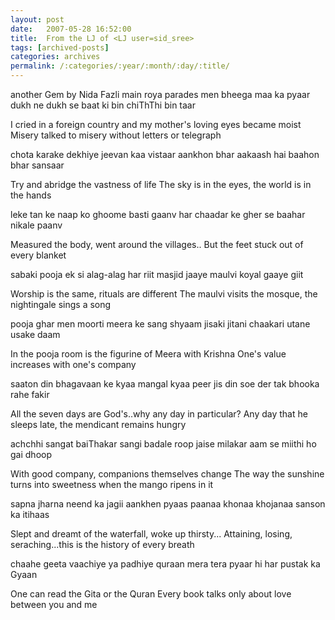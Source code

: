```yaml
---
layout: post
date:	2007-05-28 16:52:00
title:  From the LJ of <LJ user=sid_sree>
tags: [archived-posts]
categories: archives
permalink: /:categories/:year/:month/:day/:title/
---
```

another Gem by Nida Fazli
main roya parades men bheega maa ka pyaar
dukh ne dukh se baat ki bin chiThThi bin taar


I cried in a foreign country and my mother's loving eyes became moist
Misery talked to misery without letters or telegraph

chota karake dekhiye jeevan kaa vistaar
aankhon bhar aakaash hai baahon bhar sansaar

Try and abridge the vastness of life
The sky is in the eyes, the world is in the hands


leke tan ke naap ko ghoome basti gaanv
har chaadar ke gher se baahar nikale paanv


Measured the body, went around the villages..
But the feet stuck out of every blanket


sabaki pooja ek si alag-alag har riit
masjid jaaye maulvi koyal gaaye giit


Worship is the same, rituals are different
The maulvi visits the mosque, the nightingale sings a song

pooja ghar men moorti meera ke sang shyaam
jisaki jitani chaakari utane usake daam


In the pooja room is the figurine of Meera with Krishna
One's value increases with one's company

saaton din bhagavaan ke kyaa mangal kyaa peer
jis din soe der tak bhooka rahe fakir


All the seven days are God's..why any day in particular?
Any day that he sleeps late, the mendicant remains hungry

achchhi sangat baiThakar sangi badale roop
jaise milakar aam se miithi ho gai dhoop



With good company, companions themselves change
The way the sunshine turns into sweetness when the mango ripens in it

sapna jharna neend ka jagii aankhen pyaas
paanaa khonaa khojanaa sanson ka itihaas


Slept and dreamt of the waterfall, woke up thirsty...
Attaining, losing, seraching...this is the history of every breath

chaahe geeta vaachiye ya padhiye quraan
mera tera pyaar hi har pustak ka Gyaan


One can read the Gita or the Quran
Every book talks only about love between you and me

